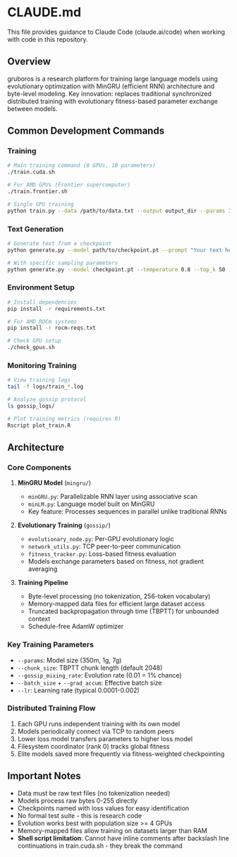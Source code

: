 # CLAUDE.md

This file provides guidance to Claude Code (claude.ai/code) when working with code in this repository.

## Overview

gruboros is a research platform for training large language models using evolutionary optimization with MinGRU (efficient RNN) architecture and byte-level modeling. Key innovation: replaces traditional synchronized distributed training with evolutionary fitness-based parameter exchange between models.

## Common Development Commands

### Training
```bash
# Main training command (8 GPUs, 1B parameters)
./train.cuda.sh

# For AMD GPUs (Frontier supercomputer)
./train.frontier.sh

# Single GPU training
python train.py --data /path/to/data.txt --output output_dir --params 1g --cuda
```

### Text Generation
```bash
# Generate text from a checkpoint
python generate.py --model path/to/checkpoint.pt --prompt "Your text here" --max_length 500

# With specific sampling parameters
python generate.py --model checkpoint.pt --temperature 0.8 --top_k 50 --top_p 0.9
```

### Environment Setup
```bash
# Install dependencies
pip install -r requirements.txt

# For AMD ROCm systems
pip install -r rocm-reqs.txt

# Check GPU setup
./check_gpus.sh
```

### Monitoring Training
```bash
# View training logs
tail -f logs/train_*.log

# Analyze gossip protocol
ls gossip_logs/

# Plot training metrics (requires R)
Rscript plot_train.R
```

## Architecture

### Core Components

1. **MinGRU Model** (`mingru/`)
   - `minGRU.py`: Parallelizable RNN layer using associative scan
   - `minLM.py`: Language model built on MinGRU
   - Key feature: Processes sequences in parallel unlike traditional RNNs

2. **Evolutionary Training** (`gossip/`)
   - `evolutionary_node.py`: Per-GPU evolutionary logic
   - `network_utils.py`: TCP peer-to-peer communication
   - `fitness_tracker.py`: Loss-based fitness evaluation
   - Models exchange parameters based on fitness, not gradient averaging

3. **Training Pipeline**
   - Byte-level processing (no tokenization, 256-token vocabulary)
   - Memory-mapped data files for efficient large dataset access
   - Truncated backpropagation through time (TBPTT) for unbounded context
   - Schedule-free AdamW optimizer

### Key Training Parameters

- `--params`: Model size (350m, 1g, 7g)
- `--chunk_size`: TBPTT chunk length (default 2048)
- `--gossip_mixing_rate`: Evolution rate (0.01 = 1% chance)
- `--batch_size` + `--grad_accum`: Effective batch size
- `--lr`: Learning rate (typical 0.0001-0.002)

### Distributed Training Flow

1. Each GPU runs independent training with its own model
2. Models periodically connect via TCP to random peers
3. Lower loss model transfers parameters to higher loss model
4. Filesystem coordinator (rank 0) tracks global fitness
5. Elite models saved more frequently via fitness-weighted checkpointing

## Important Notes

- Data must be raw text files (no tokenization needed)
- Models process raw bytes 0-255 directly
- Checkpoints named with loss values for easy identification
- No formal test suite - this is research code
- Evolution works best with population size >= 4 GPUs
- Memory-mapped files allow training on datasets larger than RAM
- **Shell script limitation**: Cannot have inline comments after backslash line continuations in train.cuda.sh - they break the command